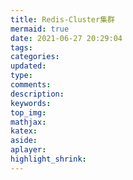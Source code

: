 ```yaml
---
title: Redis-Cluster集群
mermaid: true
date: 2021-06-27 20:29:04
tags:
categories:
updated:
type:
comments:
description:
keywords:
top_img:
mathjax:
katex:
aside:
aplayer:
highlight_shrink:
---
```

